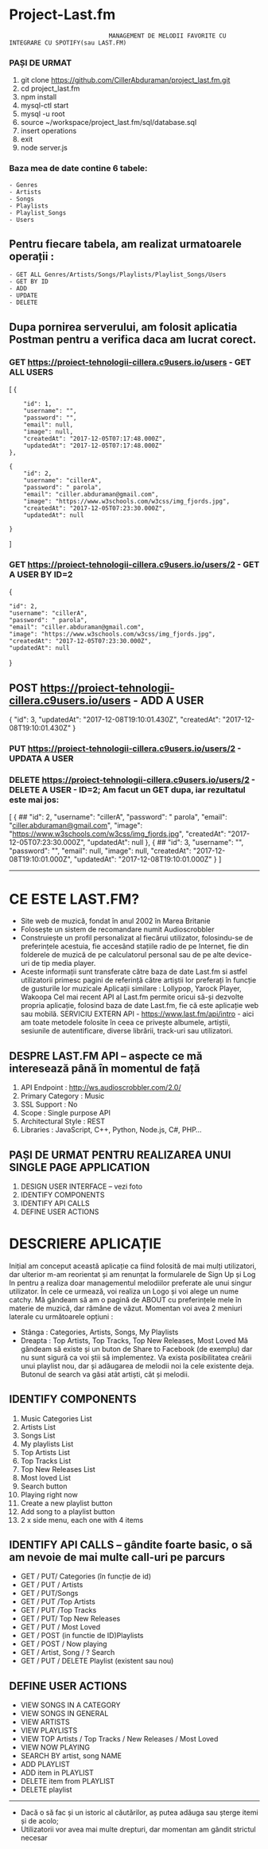 # Project-Last.fm


                                MANAGEMENT DE MELODII FAVORITE CU INTEGRARE CU SPOTIFY(sau LAST.FM)

### **PAȘI DE URMAT**
1. git clone https://github.com/CillerAbduraman/project_last.fm.git
2. cd project_last.fm
3. npm install 
4. mysql-ctl start
5. mysql -u root
6. source ~/workspace/project_last.fm/sql/database.sql
7. insert operations 
8. exit
9. node server.js

### Baza mea de date contine 6 tabele: 
    - Genres
    - Artists
    - Songs
    - Playlists
    - Playlist_Songs
    - Users
## Pentru fiecare tabela, am realizat urmatoarele operații : 
    - GET ALL Genres/Artists/Songs/Playlists/Playlist_Songs/Users
    - GET BY ID
    - ADD 
    - UPDATE 
    - DELETE
## Dupa pornirea serverului, am folosit aplicatia **Postman** pentru a verifica daca am lucrat corect. 


### GET https://proiect-tehnologii-cillera.c9users.io/users    - GET ALL USERS
[
    {
    
        "id": 1,
        "username": "",
        "password": "",
        "email": null,
        "image": null,
        "createdAt": "2017-12-05T07:17:48.000Z",
        "updatedAt": "2017-12-05T07:17:48.000Z"
    },
    
    {
        "id": 2,
        "username": "cillerA",
        "password": " parola",
        "email": "ciller.abduraman@gmail.com",
        "image": "https://www.w3schools.com/w3css/img_fjords.jpg",
        "createdAt": "2017-12-05T07:23:30.000Z",
        "updatedAt": null
      
    }
]


### GET https://proiect-tehnologii-cillera.c9users.io/users/2  - GET A USER BY ID=2
  {
  
    "id": 2,
    "username": "cillerA",
    "password": " parola",
    "email": "ciller.abduraman@gmail.com",
    "image": "https://www.w3schools.com/w3css/img_fjords.jpg",
    "createdAt": "2017-12-05T07:23:30.000Z",
    "updatedAt": null
}


## POST https://proiect-tehnologii-cillera.c9users.io/users  - ADD A USER
  {
    "id": 3,
    "updatedAt": "2017-12-08T19:10:01.430Z",
    "createdAt": "2017-12-08T19:10:01.430Z"
}

### PUT https://proiect-tehnologii-cillera.c9users.io/users/2  - UPDATA A USER 


### DELETE https://proiect-tehnologii-cillera.c9users.io/users/2  - DELETE A USER - ID=2; Am facut un GET dupa, iar rezultatul este mai jos:
[
    {
       ## "id": 2,
        "username": "cillerA",
        "password": " parola",
        "email": "ciller.abduraman@gmail.com",
        "image": "https://www.w3schools.com/w3css/img_fjords.jpg",
        "createdAt": "2017-12-05T07:23:30.000Z",
        "updatedAt": null
    },
    {
       ## "id": 3,
        "username": "",
        "password": "",
        "email": null,
        "image": null,
        "createdAt": "2017-12-08T19:10:01.000Z",
        "updatedAt": "2017-12-08T19:10:01.000Z"
    }
]


__________________________________________________________________________________________

# CE ESTE LAST.FM?
-	Site web de muzică, fondat în anul 2002 în Marea Britanie
-	Folosește un sistem de recomandare numit Audioscrobbler
-	Construiește un profil personalizat al fiecărui utilizator, folosindu-se de preferințele acestuia, fie accesând stațiile radio de pe Internet, fie din folderele de muzică de pe calculatorul personal sau de pe alte device-uri de tip media player.
-	Aceste informații sunt transferate către baza de date Last.fm si astfel utilizatorii primesc pagini de referință către artiștii lor preferați în funcție de gusturile lor muzicale
Aplicații similare : Lollypop, Yarock Player, Wakoopa
Cel mai recent API al Last.fm permite oricui să-și dezvolte propria aplicație, folosind baza de date Last.fm, fie că este aplicație web sau mobilă.
SERVICIU EXTERN API - https://www.last.fm/api/intro - aici am toate metodele folosite în ceea ce privește albumele, artiștii, sesiunile de autentificare, diverse librării, track-uri sau utilizatori. 

## DESPRE LAST.FM API – aspecte ce mă interesează până în momentul de față 
1. API Endpoint : http://ws.audioscrobbler.com/2.0/
2. Primary Category : Music
3. SSL Support : No
4. Scope : Single purpose API
5. Architectural Style : REST
6. Libraries : JavaScript, C++, Python, Node.js, C#, PHP…


## PAȘI DE URMAT PENTRU REALIZAREA UNUI SINGLE PAGE APPLICATION
1. DESIGN USER INTERFACE – vezi foto 
2. IDENTIFY COMPONENTS
3. IDENTIFY API CALLS
4. DEFINE USER ACTIONS 



# DESCRIERE APLICAȚIE 
Inițial am conceput această aplicație ca fiind folosită de mai mulți utilizatori, dar ulterior m-am reorientat și am renunțat la formularele de Sign Up și Log In pentru a realiza doar managementul melodiilor preferate ale unui singur utilizator.
În cele ce urmează, voi realiza un Logo și voi alege un nume catchy. Mă gândeam să am o pagină de ABOUT cu preferințele mele în materie de muzică, dar rămâne de văzut. 
Momentan voi avea 2 meniuri laterale cu următoarele opțiuni : 
-	Stânga : Categories, Artists, Songs, My Playlists
-	Dreapta : Top Artists, Top Tracks, Top New Releases, Most Loved 
Mă gândeam să existe și un buton de Share to Facebook (de exemplu) dar nu sunt sigură ca voi știi să implementez. 
Va exista posibilitatea creării unui playlist nou, dar și adăugarea de melodii noi la cele existente deja. 
Butonul de search va găsi atât artiști, cât și melodii. 

## IDENTIFY COMPONENTS
1. Music Categories List
2. Artists List
3. Songs List
4. My playlists List
5. Top Artists List
6. Top Tracks List
7. Top New Releases List
8. Most loved List
9. Search button
10. Playing right now
11. Create a new playlist button 
12. Add song to a playlist button
13. 2 x side menu, each one with 4 items 



## IDENTIFY API CALLS – gândite foarte basic, o să am nevoie de mai multe call-uri pe parcurs
- GET / PUT/ Categories (în funcție de id)
- GET / PUT / Artists
- GET / PUT/Songs
- GET / PUT /Top Artists 
- GET / PUT /Top Tracks
- GET / PUT/ Top New Releases
- GET / PUT / Most Loved
- GET / POST (in functie de ID)Playlists 
- GET / POST /  Now playing 
- GET /  Artist, Song / ? Search
- GET / PUT  / DELETE  Playlist (existent sau nou)

## DEFINE USER ACTIONS
- VIEW SONGS IN A CATEGORY
- VIEW SONGS IN GENERAL 
- VIEW ARTISTS
- VIEW PLAYLISTS
- VIEW TOP Artists / Top Tracks / New Releases / Most Loved
- VIEW NOW PLAYING
- SEARCH BY artist, song NAME
- ADD PLAYLIST 
- ADD item in PLAYLIST
- DELETE item from PLAYLIST
- DELETE playlist

________________________________________________________________________________
-	Dacă o să fac și un istoric al căutărilor, aș putea adăuga sau șterge itemi și de acolo;
-	Utilizatorii vor avea mai multe drepturi, dar momentan am gândit strictul necesar
